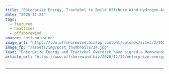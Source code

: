 ```yaml
---
title: "Enterprize Energy, Tractebel to Build Offshore Wind-Hydrogen-Ammonia Platform Prototype"
date: "2020-11-24"
tags: 
  - featured
  - headlines
  - offshorewind
source: "offshorewind"
image_url: "https://cdn.offshorewind.biz/wp-content/uploads/sites/2/2020/11/24140559/illustration_Enterprize-Energy.jpg"
image_fp: "/assets/img/post_thumbnails/24.jpg"
lead: "Enterprize Energy and Tractebel Overdick have signed a Memorandum of Understanding to work together on"
article_url: "https://www.offshorewind.biz/2020/11/24/enterprize-energy-tractebel-to-build-offshore-wind-hydrogen-ammonia-platform-prototype/"
---
```


---
